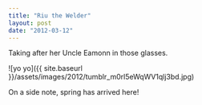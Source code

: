 ```yaml
---
title: "Riu the Welder"
layout: post
date: "2012-03-12"
---
```


Taking after her Uncle Eamonn in those glasses.

![yo yo]({{ site.baseurl }}/assets/images/2012/tumblr_m0rl5eWqWV1qlj3bd.jpg)

On a side note, spring has arrived here!
